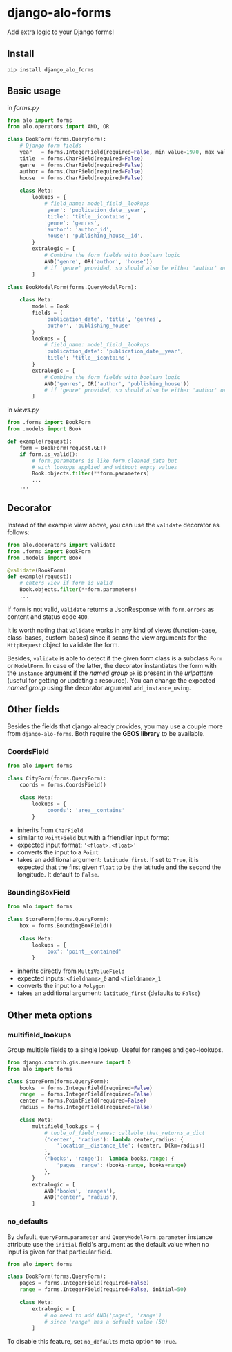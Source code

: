 # django-alo-forms

Add extra logic to your Django forms!


## Install

    pip install django_alo_forms


## Basic usage

in *forms.py*

```python
from alo import forms
from alo.operators import AND, OR

class BookForm(forms.QueryForm):
    # Django form fields
    year   = forms.IntegerField(required=False, min_value=1970, max_value=2012)
    title  = forms.CharField(required=False)
    genre  = forms.CharField(required=False)
    author = forms.CharField(required=False)
    house  = forms.CharField(required=False)
 
    class Meta:
        lookups = {
            # field_name: model_field__lookups
            'year': 'publication_date__year',
            'title': 'title__icontains',
            'genre': 'genres',
            'author': 'author_id',
            'house': 'publishing_house__id',
        }
        extralogic = [
            # Combine the form fields with boolean logic
            AND('genre', OR('author', 'house')) 
            # if 'genre' provided, so should also be either 'author' or 'house'
        ]

class BookModelForm(forms.QueryModelForm):
    
    class Meta:
        model = Book
        fields = (
            'publication_date', 'title', 'genres', 
            'author', 'publishing_house'
        )
        lookups = {
            # field_name: model_field__lookups
            'publication_date': 'publication_date__year',
            'title': 'title__icontains',
        }
        extralogic = [
            # Combine the form fields with boolean logic
            AND('genres', OR('author', 'publishing_house'))
            # if 'genre' provided, so should also be either 'author' or 'house' 
        ]
```

in *views.py*

```python
from .forms import BookForm
from .models import Book

def example(request):
    form = BookForm(request.GET)
    if form.is_valid():
        # form.parameters is like form.cleaned_data but 
        # with lookups applied and without empty values
        Book.objects.filter(**form.parameters)
        ...
    ...
```

## Decorator

Instead of the example view above, you can use the `validate` decorator as follows:

```python
from alo.decorators import validate
from .forms import BookForm
from .models import Book

@validate(BookForm)
def example(request):
    # enters view if form is valid
    Book.objects.filter(**form.parameters)
    ...
```

If `form` is not valid, `validate` returns a JsonResponse with `form.errors` as content and status code `400`. 

It is worth noting that `validate` works in any kind of views (function-base, class-bases, custom-bases) since it scans the view arguments for the `HttpRequest` object to validate the form.

Besides, `validate` is able to detect if the given form class is a subclass `Form` or `ModelForm`. In case of the latter, the decorator instantiates the form with the `instance` argument if the *named group* `pk` is present in the *urlpattern* (useful for getting or updating a resource). You can change the expected *named group* using the decorator argument `add_instance_using`.


## Other fields

Besides the fields that django already provides, you may use a couple more from `django-alo-forms`. Both require the **GEOS library** to be available.

### CoordsField

```python
from alo import forms 

class CityForm(forms.QueryForm):
    coords = forms.CoordsField()
    
    class Meta:
        lookups = {
            'coords': 'area__contains'
        }
```

- inherits from `CharField`
- similar to `PointField` but with a friendlier input format
- expected input format: `'<float>,<float>'`
- converts the input to a `Point`
- takes an additional argument: `latitude_first`. If set to `True`, it is expected that the first given `float` to be the latitude and the second the longitude. It default to `False`.


### BoundingBoxField

```python
from alo import forms 

class StoreForm(forms.QueryForm):
    box = forms.BoundingBoxField()
    
    class Meta:
        lookups = {
            'box': 'point__contained'
        }
```

- inherits directly from `MultiValueField`
- expected inputs: `<fieldname>_0` and `<fieldname>_1`
- converts the input to a `Polygon`
- takes an additional argument: `latitude_first` (defaults to `False`)


## Other meta options

### multifield_lookups

Group multiple fields to a single lookup. Useful for ranges and geo-lookups.

```python
from django.contrib.gis.measure import D
from alo import forms

class StoreForm(forms.QueryForm):
    books  = forms.IntegerField(required=False)
    range  = forms.IntegerField(required=False)
    center = forms.PointField(required=False)
    radius = forms.IntegerField(required=False)
    
    class Meta:
        multifield_lookups = {
            # tuple_of_field_names: callable_that_returns_a_dict
            ('center', 'radius'): lambda center,radius: {
                'location__distance_lte': (center, D(km=radius))
            },
            ('books', 'range'):  lambda books,range: {
                'pages__range': (books-range, books+range)
            },
        }
        extralogic = [
            AND('books', 'ranges'),
            AND('center', 'radius'),   
        ]
```

### no_defaults

By default, `QueryForm.parameter` and `QueryModelForm.parameter` instance attribute use the `initial` field's argument as the default value when no input is given for that particular field.

```python
from alo import forms

class BookForm(forms.QueryForm):
    pages = forms.IntegerField(required=False)
    range = forms.IntegerField(required=False, initial=50)
    
    class Meta:
        extralogic = [
            # no need to add AND('pages', 'range')
            # since 'range' has a default value (50)
        ]
```

To disable this feature, set `no_defaults` meta option to `True`.

